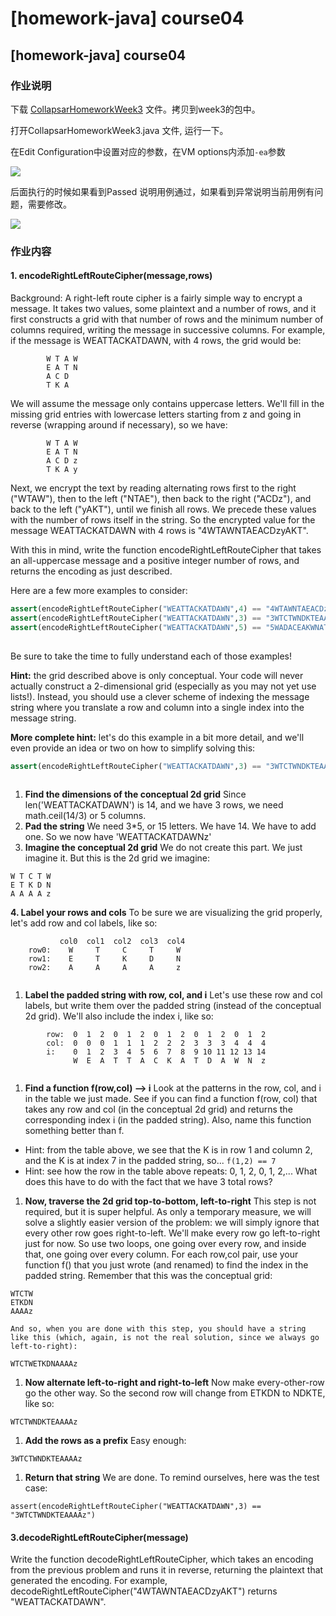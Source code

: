 # \[homework-java] course04

## \[homework-java] course04

### 作业说明

下载 [CollapsarHomeworkWeek3](https://ossp.pengjunjie.com/mweb/CollapsarHomeworkWeek3.java) 文件。拷贝到week3的包中。

打开CollapsarHomeworkWeek3.java 文件, 运行一下。

在Edit Configuration中设置对应的参数，在VM options内添加`-ea`参数

![](https://ossp.pengjunjie.com/mweb/16327246598595.jpg)

后面执行的时候如果看到Passed 说明用例通过，如果看到异常说明当前用例有问题，需要修改。

![](https://ossp.pengjunjie.com/mweb/16327247126953.jpg)

### 作业内容

#### 1. **encodeRightLeftRouteCipher(message,rows)**

Background: A right-left route cipher is a fairly simple way to encrypt a message. It takes two values, some plaintext and a number of rows, and it first constructs a grid with that number of rows and the minimum number of columns required, writing the message in successive columns. For example, if the message is WEATTACKATDAWN, with 4 rows, the grid would be:

```
        W T A W
        E A T N
        A C D
        T K A
```

We will assume the message only contains uppercase letters. We'll fill in the missing grid entries with lowercase letters starting from z and going in reverse (wrapping around if necessary), so we have:

```
        W T A W
        E A T N
        A C D z
        T K A y
```

Next, we encrypt the text by reading alternating rows first to the right ("WTAW"), then to the left ("NTAE"), then back to the right ("ACDz"), and back to the left ("yAKT"), until we finish all rows. We precede these values with the number of rows itself in the string. So the encrypted value for the message WEATTACKATDAWN with 4 rows is "4WTAWNTAEACDzyAKT".

With this in mind, write the function encodeRightLeftRouteCipher that takes an all-uppercase message and a positive integer number of rows, and returns the encoding as just described.

Here are a few more examples to consider:

```py
assert(encodeRightLeftRouteCipher("WEATTACKATDAWN",4) == "4WTAWNTAEACDzyAKT")
assert(encodeRightLeftRouteCipher("WEATTACKATDAWN",3) == "3WTCTWNDKTEAAAAz") 
assert(encodeRightLeftRouteCipher("WEATTACKATDAWN",5) == "5WADACEAKWNATTTz") 
 
```

Be sure to take the time to fully understand each of those examples!

**Hint:** the grid described above is only conceptual. Your code will never actually construct a 2-dimensional grid (especially as you may not yet use lists!). Instead, you should use a clever scheme of indexing the message string where you translate a row and column into a single index into the message string.

**More complete hint:** let's do this example in a bit more detail, and we'll even provide an idea or two on how to simplify solving this:

```py
assert(encodeRightLeftRouteCipher("WEATTACKATDAWN",3) == "3WTCTWNDKTEAAAAz") 
   
```

1. **Find the dimensions of the conceptual 2d grid** Since len('WEATTACKATDAWN') is 14, and we have 3 rows, we need math.ceil(14/3) or 5 columns.
2. **Pad the string** We need 3\*5, or 15 letters. We have 14. We have to add one. So we now have 'WEATTACKATDAWNz'
3. **Imagine the conceptual 2d grid** We do not create this part. We just imagine it. But this is the 2d grid we imagine:

```
W T C T W
E T K D N
A A A A z
```

**4. Label your rows and cols** To be sure we are visualizing the grid properly, let's add row and col labels, like so:

```
           col0  col1  col2  col3  col4
    row0:    W     T     C     T     W
    row1:    E     T     K     D     N
    row2:    A     A     A     A     z
    
```

1. **Label the padded string with row, col, and i** Let's use these row and col labels, but write them over the padded string (instead of the conceptual 2d grid). We'll also include the index i, like so:

```
        row:  0  1  2  0  1  2  0  1  2  0  1  2  0  1  2
        col:  0  0  0  1  1  1  2  2  2  3  3  3  4  4  4
        i:    0  1  2  3  4  5  6  7  8  9 10 11 12 13 14
              W  E  A  T  T  A  C  K  A  T  D  A  W  N  z
    
```

1. **Find a function f(row,col) --> i** Look at the patterns in the row, col, and i in the table we just made. See if you can find a function f(row, col) that takes any row and col (in the conceptual 2d grid) and returns the corresponding index i (in the padded string). Also, name this function something better than f.

* Hint: from the table above, we see that the K is in row 1 and column 2, and the K is at index 7 in the padded string, so... `f(1,2) == 7`
* Hint: see how the row in the table above repeats: 0, 1, 2, 0, 1, 2,... What does this have to do with the fact that we have 3 total rows?

1. **Now, traverse the 2d grid top-to-bottom, left-to-right** This step is not required, but it is super helpful. As only a temporary measure, we will solve a slightly easier version of the problem: we will simply ignore that every other row goes right-to-left. We'll make every row go left-to-right just for now. So use two loops, one going over every row, and inside that, one going over every column. For each row,col pair, use your function f() that you just wrote (and renamed) to find the index in the padded string. Remember that this was the conceptual grid:

```
WTCTW
ETKDN
AAAAz
```

```
And so, when you are done with this step, you should have a string like this (which, again, is not the real solution, since we always go left-to-right):
```

```
WTCTWETKDNAAAAz
```

1. **Now alternate left-to-right and right-to-left** Now make every-other-row go the other way. So the second row will change from ETKDN to NDKTE, like so:

```
WTCTWNDKTEAAAAz
```

1. **Add the rows as a prefix** Easy enough:

```
3WTCTWNDKTEAAAAz
```

1. **Return that string** We are done. To remind ourselves, here was the test case:

```
assert(encodeRightLeftRouteCipher("WEATTACKATDAWN",3) == "3WTCTWNDKTEAAAAz") 
```

#### 3.**decodeRightLeftRouteCipher(message)**

Write the function decodeRightLeftRouteCipher, which takes an encoding from the previous problem and runs it in reverse, returning the plaintext that generated the encoding. For example, decodeRightLeftRouteCipher("4WTAWNTAEACDzyAKT") returns "WEATTACKATDAWN".
